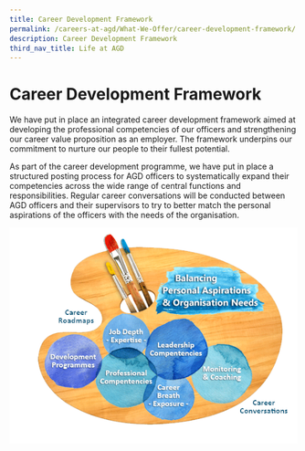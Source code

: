 ```yaml
---
title: Career Development Framework
permalink: /careers-at-agd/What-We-Offer/career-development-framework/
description: Career Development Framework
third_nav_title: Life at AGD
---
```

Career Development Framework
============================

We have put in place an integrated career development framework aimed at developing the professional competencies of our officers and strengthening our career value proposition as an employer. The framework underpins our commitment to nurture our people to their fullest potential.

As part of the career development programme, we have put in place a structured posting process for AGD officers to systematically expand their competencies across the wide range of central functions and responsibilities. Regular career conversations will be conducted between AGD officers and their supervisors to try to better match the personal aspirations of the officers with the needs of the organisation.

![Career Development Framework](/images/CareersAGD/What%20we%20offer/cdf.png)